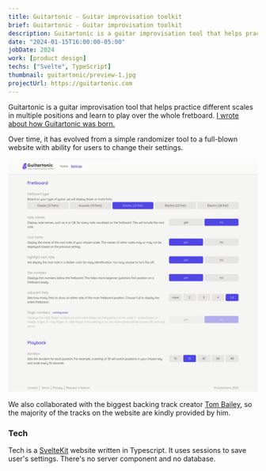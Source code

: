 ```yaml
---
title: Guitartonic - Guitar improvisation toolkit
brief: Guitartonic - Guitar improvisation toolkit
description: Guitartonic is a guitar improvisation tool that helps practice different scales in multiple positions and learn to play over the whole fretboard.
date: "2024-01-15T16:00:00-05:00"
jobDate: 2024
work: [product design]
techs: ["Svelte", TypeScript]
thumbnail: guitartonic/preview-1.jpg
projectUrl: https://guitartonic.com
---
```


Guitartonic is a guitar improvisation tool that helps practice different scales in multiple positions and learn to play over the whole fretboard. [I wrote about how Guitartonic was born.](/writing/guitartonic)

Over time, it has evolved from a simple randomizer tool to a full-blown website with ability for users to change their settings.

![Guitartonic settings page](preview-2.jpg "Settings page of guitartonic.com")

We also collaborated with the biggest backing track creator <a href="https://tombaileymusic.com/" target="_blank">Tom Bailey</a>, so the majority of the tracks on the website are kindly provided by him.

### Tech

Tech is a <a href="https://kit.svelte.dev/" target="_blank">SvelteKit</a> website written in Typescript. It uses sessions to save user's settings. There's no server component and no database.
